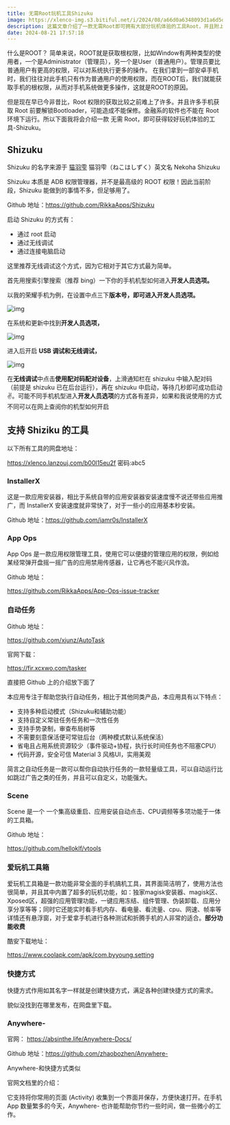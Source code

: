 ```yaml
---
title: 无需Root玩机工具Shizuku
image: https://xlenco-img.s3.bitiful.net/i/2024/08/a66d0a6348093d1a6d5d89c136464772.webp
description: 这篇文章介绍了一款无需Root即可拥有大部分玩机体验的工具Root，并且附上了一些支持Shizuku的工具
date: 2024-08-21 17:57:18
---
```


什么是ROOT？ 简单来说，ROOT就是获取根权限，比如Window有两种类型的使用者，一个是Administrator（管理员），另一个是User（普通用户）。管理员要比普通用户有更高的权限，可以对系统执行更多的操作。 在我们拿到一部安卓手机时，我们往往对此手机只有作为普通用户的使用权限，而在ROOT后，我们就能获取手机的根权限，从而对手机系统做更多操作，这就是ROOT的原因。

但是现在早已今非昔比，Root 权限的获取比较之前难上了许多。并且许多手机获取 Root 前要解锁Bootloader，可能造成不能保修。金融系的软件也不能在 Root 环境下运行。所以下面我将会介绍一款 无需 Root，即可获得较好玩机体验的工具-Shizuku。

## Shizuku

Shizuku 的名字来源于 [猫羽雫](https://mzh.moegirl.org.cn/猫羽雫) 猫羽雫（ねこはしずく）英文名 Nekoha Shizuku

Shizuku 本质是 ADB 权限管理器，并不是最高级的 ROOT 权限！因此当前阶段，Shizuku 能做到的事情不多，但足够用了。

Github 地址：https://github.com/RikkaApps/Shizuku

启动 Shizuku 的方式有：

- 通过 root 启动
- 通过无线调试
- 通过连接电脑启动

这里推荐无线调试这个方式，因为它相对于其它方式最为简单。

首先用搜索引擎搜索（推荐 bing）一下你的手机机型如何进入**开发人员选项。**

以我的荣耀手机为例，在设置中点三下**版本号，即可进入开发人员选项。**

![img](https://xlenco-img.s3.bitiful.net/i/2024/08/24da663347e724c85b3d89d85b26348b.)

在系统和更新中找到**开发人员选项，**

![img](https://xlenco-img.s3.bitiful.net/i/2024/08/f45a157fee5524663eda2b83bfa67621.)

进入后开启 **USB 调试和无线调试，**

![img](https://xlenco-img.s3.bitiful.net/i/2024/08/6abe18b30ad726c1a311bab2dd0dec6e.)

在**无线调试**中点击**使用配对码配对设备**，上滑通知栏在 shizuku 中输入配对码（前提是 shizuku 已在后台运行），再在 shizuku 中启动，等待几秒即可成功启动✌️。可能不同手机机型进入**开发人员选项**的方式各有差异，如果和我说使用的方式不同可以在网上查阅你的机型如何开启

## 支持 Shiziku 的工具

以下所有工具的网盘地址：

https://xlenco.lanzouj.com/b00l15eu2f 密码:abc5

### InstallerX

这是一款应用安装器，相比于系统自带的应用安装器安装速度慢不说还带些应用推广，而 InstallerX 安装速度就非常快了，对于一些小的应用基本秒安装。

Github 地址：https://github.com/iamr0s/InstallerX

### App Ops

App Ops 是一款应用权限管理工具，使用它可以便捷的管理应用的权限，例如给某经常弹开盘摇一摇广告的应用禁用传感器，让它再也不能兴风作浪。

Github 地址： 

https://github.com/RikkaApps/App-Ops-issue-tracker

### 自动任务

Github 地址：

https://github.com/xjunz/AutoTask

官网下载：

https://fir.xcxwo.com/tasker

直接把 Github 上的介绍放下面了

本应用专注于帮助您执行自动任务，相比于其他同类产品，本应用具有以下特点：

- 支持多种启动模式（Shizuku和辅助功能）
- 支持自定义常驻任务任务和一次性任务
- 支持手势录制，审查布局树等
- 不需要刻意保活便可常驻后台（两种模式默认系统保活）
- 省电且占用系统资源较少（事件驱动+协程，执行长时间任务也不阻塞CPU）
- 代码开源，安全可信 Material 3 风格UI，实用美观

简言之自动任务是一款可以帮你自动执行任务的一款轻量级工具，可以自动运行比如跳过广告之类的任务，并且可以自定义，功能强大。

### Scene

Scene 是一个 一个集高级重启、应用安装自动点击、CPU调频等多项功能于一体的工具箱。

Github 地址：

https://github.com/helloklf/vtools

### 爱玩机工具箱

爱玩机工具箱是一款功能非常全面的手机搞机工具，其界面简洁明了，使用方法也很简单，并且其中内置了超多的玩机功能，如：独家magisk安装器、magisk区、Xposed区，超强的应用管理功能，一键应用冻结、组件管理、伪装卸载、应用分享分享等等；同时它还能实时看手机内存、看电量、看流量、cpu、网速、帧率等详情还有悬浮窗，对于爱拿手机进行各种测试和折腾手机的人非常的适合。**部分功能收费**

酷安下载地址：

https://www.coolapk.com/apk/com.byyoung.setting

### 快捷方式

快捷方式作用如其名字一样就是创建快捷方式，满足各种创建快捷方式的需求。

貌似没找到在哪里发布，在网盘里下载。

### Anywhere-

官网： https://absinthe.life/Anywhere-Docs/

Github 地址：https://github.com/zhaobozhen/Anywhere-

Anywhere-和快捷方式类似

官网文档里的介绍：

它支持将你常用的页面 (Activity) 收集到一个界面并保存，方便快速打开。在手机 App 数量繁多的今天，Anywhere- 也许能帮助你节约一些时间，做一些微小的工作。
